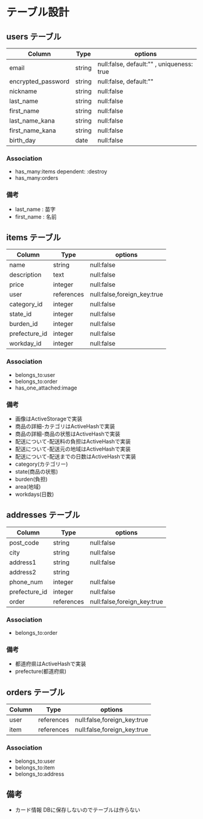 # テーブル設計

## users テーブル
| Column             | Type   | options                                   |
| ------------------ | ------ | ----------------------------------------- |
| email              | string | null:false, default:"" , uniqueness: true |
| encrypted_password | string | null:false, default:""                    |
| nickname           | string | null:false                                |
| last_name          | string | null:false                                |
| first_name         | string | null:false                                |
| last_name_kana     | string | null:false                                |
| first_name_kana    | string | null:false                                |
| birth_day          | date   | null:false                                |

### Association
* has_many:items dependent: :destroy
* has_many:orders

### 備考
* last_name : 苗字
* first_name : 名前



## items テーブル
| Column         | Type       | options                     |
| -------------- | ---------- | --------------------------- |
| name           | string     | null:false                  |
| description    | text       | null:false                  |
| price          | integer    | null:false                  |
| user           | references | null:false,foreign_key:true | 
| category_id    | integer    | null:false                  | 
| state_id       | integer    | null:false                  | 
| burden_id      | integer    | null:false                  | 
| prefecture_id  | integer    | null:false                  | 
| workday_id     | integer    | null:false                  | 


### Association
* belongs_to:user
* belongs_to:order
* has_one_attached:image


### 備考
* 画像はActiveStorageで実装
* 商品の詳細-カテゴリはActiveHashで実装
* 商品の詳細-商品の状態はActiveHashで実装
* 配送について-配送料の負担はActiveHashで実装
* 配送について-配送元の地域はActiveHashで実装
* 配送について-配送までの日数はActiveHashで実装
* category(カテゴリー)
* state(商品の状態)
* burden(負担)
* area(地域)
* workdays(日数)


## addresses テーブル
| Column        | Type       | options                     |
| ------------- | ---------- | --------------------------- |
| post_code     | string     | null:false                  |
| city          | string     | null:false                  |
| address1      | string     | null:false                  |
| address2      | string     |                             |
| phone_num     | integer    | null:false                  |
| prefecture_id | integer    | null:false                  |
| order         | references | null:false,foreign_key:true | 

### Association
* belongs_to:order


### 備考
* 都道府県はActiveHashで実装
* prefecture(都道府県)


## orders テーブル
| Column      | Type       | options                     |
| ----------- | ---------- | --------------------------- |
| user        | references | null:false,foreign_key:true | 
| item        | references | null:false,foreign_key:true | 

### Association
* belongs_to:user
* belongs_to:item
* belongs_to:address

## 備考

* カード情報
DBに保存しないのでテーブルは作らない
